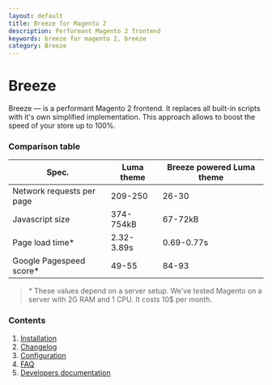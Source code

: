```yaml
---
layout: default
title: Breeze for Magento 2
description: Performant Magento 2 frontend
keywords: breeze for magento 2, breeze
category: Breeze
---
```


# Breeze

Breeze &mdash; is a performant Magento 2 frontend. It replaces all built-in
scripts with it's own simplified implementation. This approach allows to boost
the speed of your store up to 100%.

### Comparison table

Spec.                       | Luma theme    | Breeze powered Luma theme
----------------------------|---------------|---------------------------
Network requests per page   | 209-250       | 26-30
Javascript size             | 374-754kB     | 67-72kB
Page load time*             | 2.32-3.89s    | 0.69-0.77s
Google Pagespeed score*     | 49-55         | 84-93

> \* These values depend on a server setup. We've tested Magento on a server with
> 2G RAM and 1 CPU. It costs 10$ per month.

### Contents

 1. [Installation](installation/)
 2. [Changelog](changelog/)
 3. [Configuration](configuration/)
 4. [FAQ](faq/)
 5. [Developers documentation](devdocs/)
